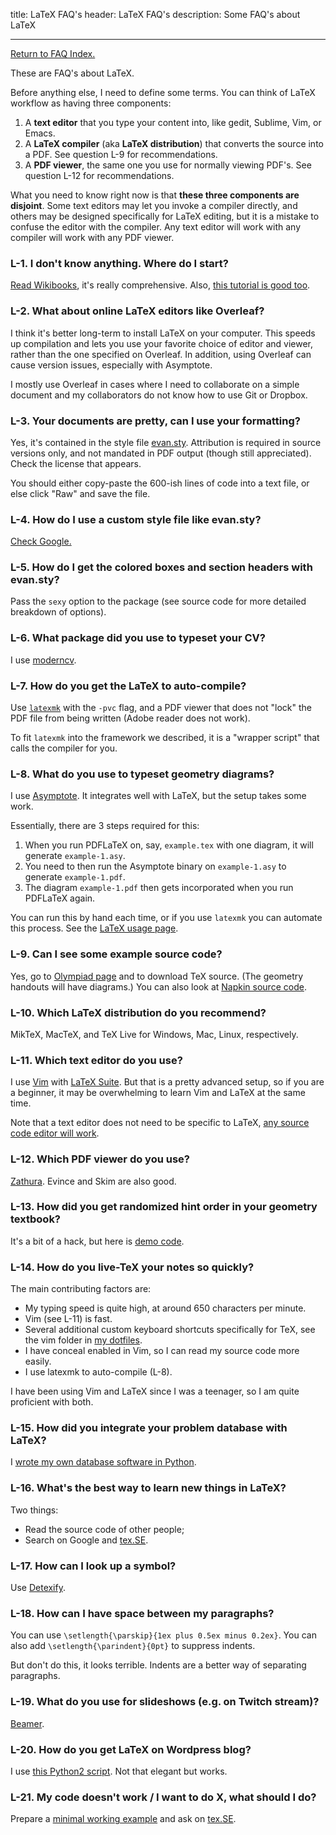 title: LaTeX FAQ's
header: LaTeX FAQ's
description: Some FAQ's about LaTeX

---

[Return to FAQ Index.](faqs.html)

These are FAQ's about LaTeX.

Before anything else, I need to define some terms.
You can think of LaTeX workflow as having three components:

1. A **text editor** that you type your content into, like gedit, Sublime, Vim, or Emacs.
2. A **LaTeX compiler** (aka **LaTeX distribution**) that converts the source into a PDF.
	See question L-9 for recommendations.
3. A **PDF viewer**, the same one you use for normally viewing PDF's.
	See question L-12 for recommendations.

What you need to know right now is that **these three components are disjoint**.
Some text editors may let you invoke a compiler directly,
and others may be designed specifically for LaTeX editing,
but it is a mistake to confuse the editor with the compiler.
Any text editor will work with any compiler will work with any PDF viewer.

### L-1. I don't know anything. Where do I start?

[Read Wikibooks](https://en.wikibooks.org/wiki/LaTeX), it's really comprehensive.
Also, [this tutorial is good too](https://www.latex-tutorial.com/tutorials/).

### L-2. What about online LaTeX editors like Overleaf?

I think it's better long-term to install LaTeX on your computer.
This speeds up compilation and lets you use your favorite choice of editor and viewer,
rather than the one specified on Overleaf.
In addition, using Overleaf can cause version issues, especially with Asymptote.

I mostly use Overleaf in cases where I need to collaborate on a simple document
and my collaborators do not know how to use Git or Dropbox.

### L-3. Your documents are pretty, can I use your formatting?

Yes, it's contained in the style file
[evan.sty](https://github.com/vEnhance/dotfiles/blob/main/texmf/tex/latex/evan/evan.sty).
Attribution is required in source versions only,
and not mandated in PDF output (though still appreciated).
Check the license that appears.

You should either copy-paste the 600-ish lines of code into a text file,
or else click "Raw" and save the file.

### L-4. How do I use a custom style file like evan.sty?

[Check Google.](https://www.google.com/search?q=where+to+put+latex+custom+package)

### L-5. How do I get the colored boxes and section headers with evan.sty?

Pass the `sexy` option to the package (see source code for more detailed breakdown of options).

### L-6. What package did you use to typeset your CV?

I use [moderncv](https://ctan.org/pkg/moderncv?lang=en).

### L-7. How do you get the LaTeX to auto-compile?

Use [`latexmk`](https://personal.psu.edu/~jcc8/software/latexmk/) with the `-pvc` flag,
and a PDF viewer that does not "lock" the PDF file from being written
(Adobe reader does not work).

To fit `latexmk` into the framework we described,
it is a "wrapper script" that calls the compiler for you.

### L-8. What do you use to typeset geometry diagrams?

I use [Asymptote](https://asymptote.sourceforge.io/doc/index.html#SEC_Contents).
It integrates well with LaTeX, but the setup takes some work.

Essentially, there are 3 steps required for this:

1. When you run PDFLaTeX on, say, `example.tex` with one diagram, it will generate `example-1.asy`.
2. You need to then run the Asymptote binary on `example-1.asy` to generate `example-1.pdf`.
3. The diagram `example-1.pdf` then gets incorporated when you run PDFLaTeX again.

You can run this by hand each time,
or if you use `latexmk` you can automate this process.
See the [LaTeX usage page](https://asymptote.sourceforge.io/doc/LaTeX-usage.html).

### L-9. Can I see some example source code?

Yes, go to [Olympiad page](olympiad.html)
and to download TeX source.
(The geometry handouts will have diagrams.)
You can also look at [Napkin source code](https://github.com/vEnhance/napkin/).

### L-10. Which LaTeX distribution do you recommend?

MikTeX, MacTeX, and TeX Live for Windows, Mac, Linux, respectively.

### L-11. Which text editor do you use?

I use [Vim](https://www.vim.org/) with
[LaTeX Suite](http://vim-latex.sourceforge.net/index.php?subject=manual&title=Manual#user-manual).
But that is a pretty advanced setup,
so if you are a beginner, it may be overwhelming to learn Vim and LaTeX at the same time.

Note that a text editor does not need to be specific to LaTeX,
[any source code editor will work](https://en.wikipedia.org/wiki/Source-code_editor).

### L-12. Which PDF viewer do you use?

[Zathura](https://pwmt.org/projects/zathura/).
Evince and Skim are also good.

### L-13. How did you get randomized hint order in your geometry textbook?

It's a bit of a hack, but here is [demo code](static/random-hints.tex).

### L-14. How do you live-TeX your notes so quickly?

The main contributing factors are:

+ My typing speed is quite high, at around 650 characters per minute.
+ Vim (see L-11) is fast.
+ Several additional custom keyboard shortcuts specifically for TeX,
  see the vim folder in [my dotfiles](https://github.com/vEnhance/dotfiles).
+ I have conceal enabled in Vim, so I can read my source code more easily.
+ I use latexmk to auto-compile (L-8).

I have been using Vim and LaTeX since I was a teenager,
so I am quite proficient with both.

### L-15. How did you integrate your problem database with LaTeX?

I [wrote my own database software in Python](https://github.com/vEnhance/von).

### L-16. What's the best way to learn new things in LaTeX?

Two things:

* Read the source code of other people;
* Search on Google and [tex.SE](https://tex.stackexchange.com/).

### L-17. How can I look up a symbol?

Use [Detexify](https://detexify.kirelabs.org/classify.html).

### L-18. How can I have space between my paragraphs?

You can use `\setlength{\parskip}{1ex plus 0.5ex minus 0.2ex}`.
You can also add `\setlength{\parindent}{0pt}` to suppress indents.

But don't do this, it looks terrible.
Indents are a better way of separating paragraphs.

### L-19. What do you use for slideshows (e.g. on Twitch stream)?

[Beamer](http://tug.ctan.org/macros/latex/contrib/beamer/doc/beameruserguide.pdf).

### L-20. How do you get LaTeX on Wordpress blog?

I use [this Python2 script](https://lucatrevisan.wordpress.com/latex-to-wordpress/).
Not that elegant but works.

### L-21. My code doesn't work / I want to do X, what should I do?

Prepare a [minimal working example](http://tug.ctan.org/info/dickimaw/dickimaw-minexample.pdf)
and ask on [tex.SE](https://tex.stackexchange.com/).
